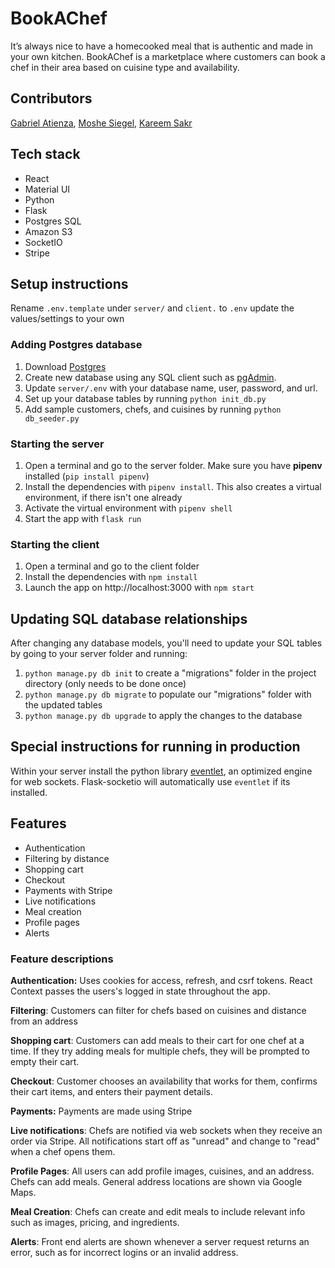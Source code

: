 # BookAChef

It’s always nice to have a homecooked meal that is authentic and made in your own kitchen. BookAChef is a marketplace where customers can book a chef in their area based on cuisine type and availability.

## Contributors

[Gabriel Atienza](https://github.com/giftofgrub), [Moshe Siegel](https://github.com/mssiegel/), [Kareem Sakr](https://github.com/kareemsakr)

## Tech stack

- React
- Material UI
- Python
- Flask
- Postgres SQL
- Amazon S3
- SocketIO
- Stripe

## Setup instructions

Rename `.env.template` under `server/` and `client.` to `.env` update the values/settings to your own

### Adding Postgres database

1. Download [Postgres](https://www.postgresql.org/)
2. Create new database using any SQL client such as [pgAdmin](https://www.pgadmin.org/).
3. Update `server/.env` with your database name, user, password, and url.
4. Set up your database tables by running `python init_db.py`
5. Add sample customers, chefs, and cuisines by running `python db_seeder.py`

### Starting the server

1. Open a terminal and go to the server folder. Make sure you have **pipenv** installed (`pip install pipenv`)
2. Install the dependencies with `pipenv install`. This also creates a virtual environment, if there isn't one already
3. Activate the virtual environment with `pipenv shell`
4. Start the app with `flask run`

### Starting the client

1. Open a terminal and go to the client folder
2. Install the dependencies with `npm install`
3. Launch the app on http://localhost:3000 with `npm start`

## Updating SQL database relationships

After changing any database models, you'll need to update your SQL tables by going to your server folder and running:

1. `python manage.py db init` to create a "migrations" folder in the project directory (only needs to be done once)
2. `python manage.py db migrate` to populate our "migrations" folder with the updated tables
3. `python manage.py db upgrade` to apply the changes to the database

## Special instructions for running in production

Within your server install the python library [eventlet](https://eventlet.net/), an optimized engine for web sockets. Flask-socketio will automatically use `eventlet` if its installed.

## Features

- Authentication
- Filtering by distance
- Shopping cart
- Checkout
- Payments with Stripe
- Live notifications
- Meal creation
- Profile pages
- Alerts

### Feature descriptions

**Authentication:** Uses cookies for access, refresh, and csrf tokens. React Context passes the users's logged in state throughout the app.

**Filtering**: Customers can filter for chefs based on cuisines and distance from an address

**Shopping cart**: Customers can add meals to their cart for one chef at a time. If they try adding meals for multiple chefs, they will be prompted to empty their cart.

**Checkout**: Customer chooses an availability that works for them, confirms their cart items, and enters their payment details.

**Payments:** Payments are made using Stripe

**Live notifications**: Chefs are notified via web sockets when they receive an order via Stripe. All notifications start off as "unread" and change to "read" when a chef opens them.

**Profile Pages**: All users can add profile images, cuisines, and an address. Chefs can add meals. General address locations are shown via Google Maps.

**Meal Creation**: Chefs can create and edit meals to include relevant info such as images, pricing, and ingredients.

**Alerts**: Front end alerts are shown whenever a server request returns an error, such as for incorrect logins or an invalid address.
